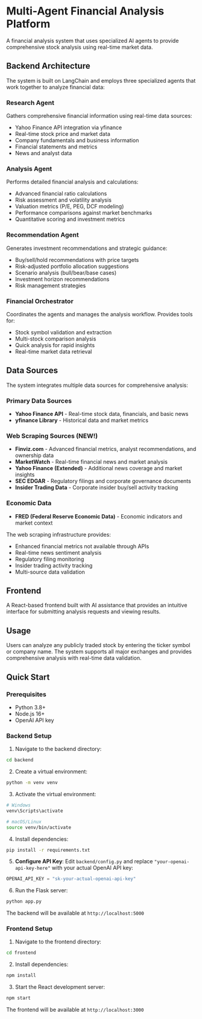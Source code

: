 # Multi-Agent Financial Analysis Platform

A financial analysis system that uses specialized AI agents to provide comprehensive stock analysis using real-time market data.

## Backend Architecture

The system is built on LangChain and employs three specialized agents that work together to analyze financial data:

### Research Agent
Gathers comprehensive financial information using real-time data sources:
- Yahoo Finance API integration via yfinance
- Real-time stock price and market data
- Company fundamentals and business information
- Financial statements and metrics
- News and analyst data

### Analysis Agent
Performs detailed financial analysis and calculations:
- Advanced financial ratio calculations
- Risk assessment and volatility analysis
- Valuation metrics (P/E, PEG, DCF modeling)
- Performance comparisons against market benchmarks
- Quantitative scoring and investment metrics

### Recommendation Agent
Generates investment recommendations and strategic guidance:
- Buy/sell/hold recommendations with price targets
- Risk-adjusted portfolio allocation suggestions
- Scenario analysis (bull/bear/base cases)
- Investment horizon recommendations
- Risk management strategies

### Financial Orchestrator
Coordinates the agents and manages the analysis workflow. Provides tools for:
- Stock symbol validation and extraction
- Multi-stock comparison analysis
- Quick analysis for rapid insights
- Real-time market data retrieval

## Data Sources

The system integrates multiple data sources for comprehensive analysis:

### Primary Data Sources
- **Yahoo Finance API** - Real-time stock data, financials, and basic news
- **yfinance Library** - Historical data and market metrics

### Web Scraping Sources (NEW!)
- **Finviz.com** - Advanced financial metrics, analyst recommendations, and ownership data
- **MarketWatch** - Real-time financial news and market analysis
- **Yahoo Finance (Extended)** - Additional news coverage and market insights
- **SEC EDGAR** - Regulatory filings and corporate governance documents
- **Insider Trading Data** - Corporate insider buy/sell activity tracking

### Economic Data
- **FRED (Federal Reserve Economic Data)** - Economic indicators and market context

The web scraping infrastructure provides:
- Enhanced financial metrics not available through APIs
- Real-time news sentiment analysis
- Regulatory filing monitoring
- Insider trading activity tracking
- Multi-source data validation

## Frontend

A React-based frontend built with AI assistance that provides an intuitive interface for submitting analysis requests and viewing results.

## Usage

Users can analyze any publicly traded stock by entering the ticker symbol or company name. The system supports all major exchanges and provides comprehensive analysis with real-time data validation.

##  Quick Start

### Prerequisites

- Python 3.8+
- Node.js 16+
- OpenAI API key

### Backend Setup

1. Navigate to the backend directory:
```bash
cd backend
```

2. Create a virtual environment:
```bash
python -m venv venv
```

3. Activate the virtual environment:
```bash
# Windows
venv\Scripts\activate

# macOS/Linux
source venv/bin/activate
```

4. Install dependencies:
```bash
pip install -r requirements.txt
```

5. **Configure API Key**: Edit `backend/config.py` and replace `"your-openai-api-key-here"` with your actual OpenAI API key:
```python
OPENAI_API_KEY = "sk-your-actual-openai-api-key"
```

6. Run the Flask server:
```bash
python app.py
```

The backend will be available at `http://localhost:5000`

### Frontend Setup

1. Navigate to the frontend directory:
```bash
cd frontend
```

2. Install dependencies:
```bash
npm install
```

3. Start the React development server:
```bash
npm start
```

The frontend will be available at `http://localhost:3000`
